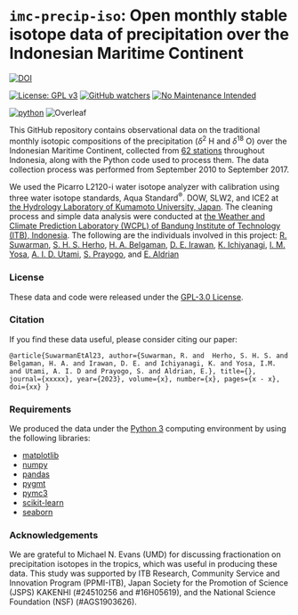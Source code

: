 # `imc-precip-iso`: Open monthly stable isotope data of precipitation over the Indonesian Maritime Continent 


[![DOI](https://zenodo.org/badge/671343723.svg)](https://zenodo.org/badge/latestdoi/671343723)

[![License: GPL v3](https://img.shields.io/badge/License-GPLv3-blue.svg)](https://www.gnu.org/licenses/gpl-3.0)
[![GitHub watchers](https://img.shields.io/github/watchers/Naereen/StrapDown.js.svg?style=social&label=Watch&maxAge=2592000)](https://github.com/sandyherho/mc-precip-iso/watchers)
[![No Maintenance Intended](http://unmaintained.tech/badge.svg)](http://unmaintained.tech/)

[![python](https://img.shields.io/badge/python-★★★-lightgrey?labelColor=3776AB&logo=Python&style=for-the-badge&logoColor=white)](https://www.python.org/)
![Overleaf](https://img.shields.io/badge/-Overleaf-47A141?logo=Overleaf&style=for-the-badge&logoColor=white)


This GitHub repository contains observational data on the traditional monthly isotopic compositions of the precipitation ($\delta^{2}$ H and $\delta^{18}$ O) over the Indonesian Maritime Continent, collected from [62 stations](https://github.com/sandyherho/mc-precip-iso/tree/main/output_data) throughout Indonesia, along with the Python code used to process them. The data collection process was performed from September 2010 to September 2017.

 We used the Picarro L2120-i water isotope analyzer with calibration using three water isotope standards, Aqua Standard<sup>&reg;</sup>. DOW, SLW2, and ICE2 at [the Hydrology Laboratory of Kumamoto University, Japan](https://www.fast.kumamoto-u.ac.jp/gsst-en/department/masters_c/science/earth_and_environmental_sciences/). The cleaning process and simple data analysis were conducted at [the Weather and Climate Prediction Laboratory (WCPL) of Bandung Institute of Technology (ITB), Indonesia](https://www.meteo.itb.ac.id/en/lab-of-meteorological-analysis/). The following are the individuals involved in this project: [R. Suwarman](https://scholar.google.com/citations?user=NfMfR8LMVz8C&hl=en), [S. H. S. Herho](https://scholar.google.com/citations?user=uYQgjxMAAAAJ&hl=id), [H. A. Belgaman](https://scholar.google.co.id/citations?user=BnuFrE8AAAAJ&hl=en), [D. E. Irawan](https://scholar.google.com/citations?user=Myvc78MAAAAJ&hl=en), [K. Ichiyanagi](https://researchmap.jp/kimpei/research_experience/16460562?lang=en), [I. M. Yosa](https://www.linkedin.com/in/imam-maulana-yosa-5123a1195/?originalSubdomain=id), [A. I. D. Utami](https://www.researchgate.net/scientific-contributions/Arika-Indri-Dyah-Utami-2232069943), [S. Prayogo](https://www.linkedin.com/in/sonny-prayogo-136372196/), and [E. Aldrian](https://scholar.google.com/citations?user=K_wSwG8AAAAJ&hl=en)
### License
These data and code were released under the [GPL-3.0 License](https://github.com/sandyherho/mc-precip-iso/blob/main/LICENSE.txt).

### Citation
If you find these data useful, please  consider citing our paper:


`
@article{SuwarmanEtAl23,
         author={Suwarman, R. and  Herho, S. H. S. and Belgaman, H. A. and Irawan, D. E. and Ichiyanagi, K. and Yosa, I.M. and Utami, A. I. D and Prayogo, S. and Aldrian, E.},
         title={},
         journal={xxxxx},
         year={2023},
         volume={x},
         number={x},
         pages={x - x},
         doi={xx}
}
`

### Requirements

We produced the data under the [Python 3](https://www.python.org/) computing environment by using the following libraries:

- [matplotlib](https://matplotlib.org/)
- [numpy](https://numpy.org/)
- [pandas](https://pandas.pydata.org/)
- [pygmt](https://www.pygmt.org/)
- [pymc3](https://www.pymc.io/projects/docs/en/v3/index.html)
- [scikit-learn](https://scikit-learn.org/)
- [seaborn](https://seaborn.pydata.org/)

### Acknowledgements
We are grateful to Michael N. Evans (UMD) for discussing fractionation on precipitation isotopes in the tropics, which was useful in producing these data. This study was supported by ITB Research, Community Service and Innovation Program (PPMI-ITB), Japan Society for the Promotion of Science (JSPS) KAKENHI (#24510256 and #16H05619), and the National Science Foundation (NSF) (#AGS1903626).
